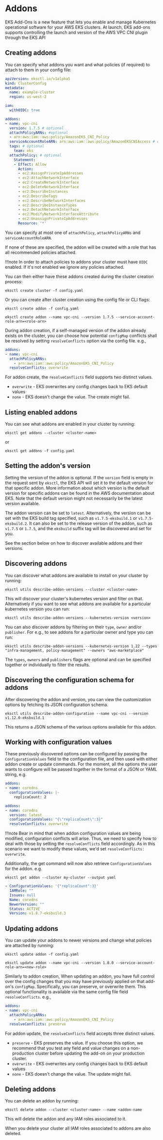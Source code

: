 # Addons

EKS Add-Ons is a new feature that lets you enable and manage Kubernetes operational
software for your AWS EKS clusters. At launch, EKS add-ons supports controlling the launch and version of the AWS VPC
CNI plugin through the EKS API

## Creating addons

You can specify what addons you want and what policies (if required) to attach to them in your config file:

```yaml
apiVersion: eksctl.io/v1alpha5
kind: ClusterConfig
metadata:
  name: example-cluster
  region: us-west-2

iam:
  withOIDC: true

addons:
- name: vpc-cni
  version: 1.7.5 # optional
  attachPolicyARNs: #optional
  - arn:aws:iam::aws:policy/AmazonEKS_CNI_Policy
  serviceAccountRoleARN: arn:aws:iam::aws:policy/AmazonEKSCNIAccess # optional
  tags: # optional
    team: eks
  attachPolicy: # optional
    Statement:
    - Effect: Allow
      Action:
      - ec2:AssignPrivateIpAddresses
      - ec2:AttachNetworkInterface
      - ec2:CreateNetworkInterface
      - ec2:DeleteNetworkInterface
      - ec2:DescribeInstances
      - ec2:DescribeTags
      - ec2:DescribeNetworkInterfaces
      - ec2:DescribeInstanceTypes
      - ec2:DetachNetworkInterface
      - ec2:ModifyNetworkInterfaceAttribute
      - ec2:UnassignPrivateIpAddresses
      Resource: '*'
```

You can specify at most one of `attachPolicy`, `attachPolicyARNs` and `serviceAccountRoleARN`.

If none of these are specified, the addon will be created with a role that has all recommended policies attached.

!!!note
    In order to attach policies to addons your cluster must have `OIDC` enabled. If it's not enabled we ignore any policies
    attached.


You can then either have these addons created during the cluster creation process:
```console
eksctl create cluster -f config.yaml
```

Or you can create after cluster creation using the config file or CLI flags:

```console
eksctl create addon -f config.yaml
```

```console
eksctl create addon --name vpc-cni --version 1.7.5 --service-account-role-arn=<role-arn>
```

During addon creation, if a self-managed version of the addon already exists on the cluster, you can choose how potential `configMap` conflicts shall be resolved by setting `resolveConflicts` option via the config file. e.g.,

```yaml
addons:
- name: vpc-cni
  attachPolicyARNs:
    - arn:aws:iam::aws:policy/AmazonEKS_CNI_Policy
  resolveConflicts: overwrite
```

For addon create, the `resolveConflicts` field supports two distinct values.

- `overwrite` - EKS overwrites any config changes back to EKS default values
- `none` - EKS doesn't change the value. The create might fail.

## Listing enabled addons

You can see what addons are enabled in your cluster by running:
```console
eksctl get addons --cluster <cluster-name>
```

or

```console
eksctl get addons -f config.yaml
```

## Setting the addon's version

Setting the version of the addon is optional. If the `version` field is empty in the request sent by `eksctl`, the EKS API will set it to the default version for that specific addon. More information about which version is the default version for specific addons can be found in the AWS documentation about EKS. Note that the default version might not necessarily be the latest version available.

The addon version can be set to `latest`. Alternatively, the version can be set with the EKS build tag specified, such as `v1.7.5-eksbuild.1` or `v1.7.5-eksbuild.2`. It can also be set to the release version of the addon, such as `v1.7.5` or `1.7.5`, and the `eksbuild` suffix tag will be discovered and set for you.

See the section below on how to discover available addons and their versions.

## Discovering addons
You can discover what addons are available to install on your cluster by running:
```console
eksctl utils describe-addon-versions --cluster <cluster-name>
```

This will discover your cluster's kubernetes version and filter on that. Alternatively if you want to see what
addons are available for a particular kubernetes version you can run:
```console
eksctl utils describe-addon-versions --kubernetes-version <version>
```

You can also discover addons by filtering on their `type`, `owner` and/or `publisher`.
For e.g., to see addons for a particular owner and type you can run:
```console
eksctl utils describe-addon-versions --kubernetes-version 1.22 --types "infra-management, policy-management" --owners "aws-marketplace"
```
The `types`, `owners` and `publishers` flags are optional and can be specified together or individually to filter the results.

## Discovering the configuration schema for addons
After discovering the addon and version, you can view the customization options by fetching its JSON configuration schema.

```console
eksctl utils describe-addon-configuration --name vpc-cni --version v1.12.0-eksbuild.1
```

This returns a JSON schema of the various options available for this addon.

## Working with configuration values
These previously discovered options can be configured by passing the `ConfigurationValues` field to the configuration file, and then used with either addon create or update commands. For the moment, all the options the user wants to configure will be passed together in the format of a JSON or YAML string, e.g.

```yaml
addons:
- name: coredns
  configurationValues: |-
    replicaCount: 2
```

```yaml
addons:
- name: coredns
  version: latest
  configurationValues: "{\"replicaCount\":3}"
  resolveConflicts: overwrite
```

!!!note
    Bear in mind that when addon configuration values are being modified, configuration conflicts will arise.
    Thus, we need to specify how to deal with those by setting the `resolveConflicts` field accordingly.
    As in this scenario we want to modify these values, we'd set `resolveConflicts: overwrite`.

Additionally, the get command will now also retrieve `ConfigurationValues` for the addon. e.g.

```console
eksctl get addon --cluster my-cluster --output yaml
```
```yaml
- ConfigurationValues: '{"replicaCount":3}'
  IAMRole: ""
  Issues: null
  Name: coredns
  NewerVersion: ""
  Status: ACTIVE
  Version: v1.8.7-eksbuild.3
```

## Updating addons
You can update your addons to newer versions and change what policies are attached by running:
```console
eksctl update addon -f config.yaml
```

```console
eksctl update addon --name vpc-cni --version 1.8.0 --service-account-role-arn=<new-role>
```

Similarly to addon creation, When updating an addon, you have full control over the config changes that you may have previously applied on that add-on's `configMap`. Specifically, you can preserve, or overwrite them. This optional functionality is available via the same config file field `resolveConflicts`. e.g.,


```yaml
addons:
- name: vpc-cni
  attachPolicyARNs:
    - arn:aws:iam::aws:policy/AmazonEKS_CNI_Policy
  resolveConflicts: preserve
```

For addon update, the `resolveConflicts` field accepts three distinct values.

- `preserve` - EKS preserves the value. If you choose this option, we recommend that you test any field and value changes on a non-production cluster before updating the add-on on your production cluster.
- `overwrite` - EKS overwrites any config changes back to EKS default values
- `none` - EKS doesn't change the value. The update might fail.

## Deleting addons
You can delete an addon by running:
```console
eksctl delete addon --cluster <cluster-name> --name <addon-name
```
This will delete the addon and any IAM roles associated to it.

When you delete your cluster all IAM roles associated to addons are also deleted.
